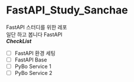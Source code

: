 # FastAPI_Study_Sanchae
FastAPI 스터디를 위한 레포 <br>
일단 하고 봅니다 FastAPI <br>
***CheckList***
- [ ] FastAPI 환경 세팅
- [ ] FastAPI Base
- [ ] PyBo Service 1
- [ ] PyBo Service 2
